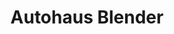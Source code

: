 ---
title: "Autohaus Blender"
url: /konstanz/autohaus-blender-max-stromeyer-strasse/
shop: Autohaus
---